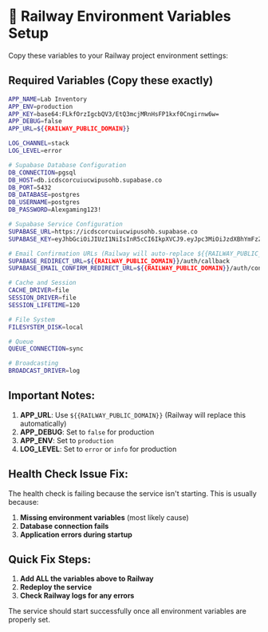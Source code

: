 # 🚂 Railway Environment Variables Setup

Copy these variables to your Railway project environment settings:

## Required Variables (Copy these exactly)

```bash
APP_NAME=Lab Inventory
APP_ENV=production
APP_KEY=base64:FLkfOrzIgcbQV3/EtQ3mcjMRnHsFP1kxf0Cngirnw6w=
APP_DEBUG=false
APP_URL=${{RAILWAY_PUBLIC_DOMAIN}}

LOG_CHANNEL=stack
LOG_LEVEL=error

# Supabase Database Configuration
DB_CONNECTION=pgsql
DB_HOST=db.icdscorcuiucwipusohb.supabase.co
DB_PORT=5432
DB_DATABASE=postgres
DB_USERNAME=postgres
DB_PASSWORD=Alexgaming123!

# Supabase Service Configuration
SUPABASE_URL=https://icdscorcuiucwipusohb.supabase.co
SUPABASE_KEY=eyJhbGciOiJIUzI1NiIsInR5cCI6IkpXVCJ9.eyJpc3MiOiJzdXBhYmFzZSIsInJlZiI6ImljZHNjb3JjdWl1Y3dpcHVzb2hiIiwicm9sZSI6ImFub24iLCJpYXQiOjE3NDkyMjA1NTEsImV4cCI6MjA2NDc5NjU1MX0.Vu2iXcsqM6aJnGP4qp0WiMLeDTryZTE_jtwybp7d800

# Email Confirmation URLs (Railway will auto-replace ${{RAILWAY_PUBLIC_DOMAIN}})
SUPABASE_REDIRECT_URL=${{RAILWAY_PUBLIC_DOMAIN}}/auth/callback
SUPABASE_EMAIL_CONFIRM_REDIRECT_URL=${{RAILWAY_PUBLIC_DOMAIN}}/auth/confirm

# Cache and Session
CACHE_DRIVER=file
SESSION_DRIVER=file
SESSION_LIFETIME=120

# File System
FILESYSTEM_DISK=local

# Queue
QUEUE_CONNECTION=sync

# Broadcasting
BROADCAST_DRIVER=log
```

## Important Notes:

1. **APP_URL**: Use `${{RAILWAY_PUBLIC_DOMAIN}}` (Railway will replace this automatically)
2. **APP_DEBUG**: Set to `false` for production
3. **APP_ENV**: Set to `production`
4. **LOG_LEVEL**: Set to `error` or `info` for production

## Health Check Issue Fix:

The health check is failing because the service isn't starting. This is usually because:

1. **Missing environment variables** (most likely cause)
2. **Database connection fails**
3. **Application errors during startup**

## Quick Fix Steps:

1. **Add ALL the variables above to Railway**
2. **Redeploy the service**
3. **Check Railway logs for any errors**

The service should start successfully once all environment variables are properly set.
